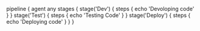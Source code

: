 pipeline {
  agent any
  stages {
    stage('Dev') {
      steps {
        echo 'Devoloping code'
      }
      }
      stage('Test') {
      steps {
        echo 'Testing Code'
      }
      }
      stage('Deploy') {
      steps {
        echo 'Deploying code'
      }
      }
    }
 
